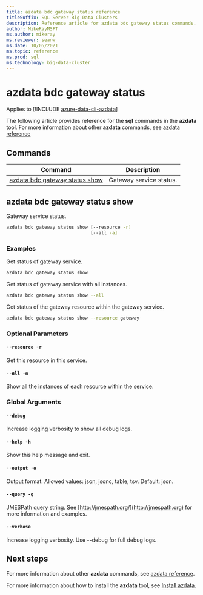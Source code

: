 ```yaml
---
title: azdata bdc gateway status reference
titleSuffix: SQL Server Big Data Clusters
description: Reference article for azdata bdc gateway status commands.
author: MikeRayMSFT
ms.author: mikeray
ms.reviewer: seanw
ms.date: 10/05/2021
ms.topic: reference
ms.prod: sql
ms.technology: big-data-cluster
---
```


# azdata bdc gateway status

Applies to [!INCLUDE [azure-data-cli-azdata](../../includes/azure-data-cli-azdata.md)]

The following article provides reference for the **sql** commands in the **azdata** tool. For more information about other **azdata** commands, see [azdata reference](reference-azdata.md)

## Commands

|Command|Description|
| --- | --- |
[azdata bdc gateway status show](#azdata-bdc-gateway-status-show) | Gateway service status.
## azdata bdc gateway status show
Gateway service status.
```bash
azdata bdc gateway status show [--resource -r] 
                               [--all -a]
```
### Examples
Get status of gateway service.
```bash
azdata bdc gateway status show
```
Get status of gateway service with all instances.
```bash
azdata bdc gateway status show --all
```
Get status of the gateway resource within the gateway service.
```bash
azdata bdc gateway status show --resource gateway
```
### Optional Parameters
#### `--resource -r`
Get this resource in this service.
#### `--all -a`
Show all the instances of each resource within the service.
### Global Arguments
#### `--debug`
Increase logging verbosity to show all debug logs.
#### `--help -h`
Show this help message and exit.
#### `--output -o`
Output format.  Allowed values: json, jsonc, table, tsv.  Default: json.
#### `--query -q`
JMESPath query string. See [http://jmespath.org/](http://jmespath.org) for more information and examples.
#### `--verbose`
Increase logging verbosity. Use --debug for full debug logs.

## Next steps

For more information about other **azdata** commands, see [azdata reference](reference-azdata.md). 

For more information about how to install the **azdata** tool, see [Install azdata](..\install\deploy-install-azdata.md).